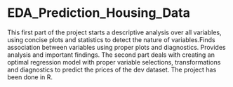 # EDA_Prediction_Housing_Data
This first part of the project starts a descriptive analysis over all variables, using concise plots and statistics to detect the nature of variables.Finds association between variables using proper plots and diagnostics. Provides analysis and important findings. The second part deals with creating an optimal regression model with proper variable selections, transformations and diagnostics to predict the prices of the dev dataset.
The project has been done in R.

